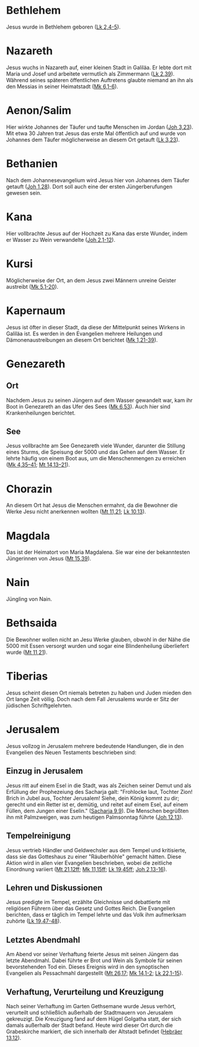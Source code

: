 # Bethlehem
Jesus wurde in Bethlehem geboren ([Lk 2,4-5](https://www.bibleserver.com/LUT/Lukas2%2C4-5)).

# Nazareth
Jesus wuchs in Nazareth auf, einer kleinen Stadt in Galiläa. Er lebte dort mit Maria und Josef und arbeitete vermutlich als Zimmermann ([Lk 2,39](https://www.bibleserver.com/LUT/Lukas2%2C39)). Während seines späteren öffentlichen Auftretens glaubte niemand an ihn als den Messias in seiner Heimatstadt ([Mk 6,1-6](https://www.bibleserver.com/LUT/Markus6%2C1-6)).

# Aenon/Salim
Hier wirkte Johannes der Täufer und taufte Menschen im Jordan ([Joh 3,23](https://www.bibleserver.com/LUT/Johannes3%2C23)). Mit etwa 30 Jahren trat Jesus das erste Mal öffentlich auf und wurde von Johannes dem Täufer möglicherweise an diesem Ort getauft ([Lk 3,23](https://www.bibleserver.com/LUT/Lukas3%2C23)).

# Bethanien
Nach dem Johannesevangelium wird Jesus hier von Johannes dem Täufer getauft ([Joh 1,28](https://www.bibleserver.com/LUT/Johannes1%2C28)). Dort soll auch eine der ersten Jüngerberufungen gewesen sein.

# Kana
Hier vollbrachte Jesus auf der Hochzeit zu Kana das erste Wunder, indem er Wasser zu Wein verwandelte ([Joh 2,1-12](https://www.bibleserver.com/LUT/Johannes2%2C1-12)).

# Kursi
Möglicherweise der Ort, an dem Jesus zwei Männern unreine Geister austreibt ([Mk 5,1-20](https://www.bibleserver.com/LUT/Markus5%2C1-20)).

# Kapernaum
Jesus ist öfter in dieser Stadt, da diese der Mittelpunkt seines Wirkens in Galiläa ist. Es werden in den Evangelien mehrere Heilungen und Dämonenaustreibungen an diesem Ort berichtet ([Mk 1,21-39](https://www.bibleserver.com/LUT/Markus1%2C21-39)).

# Genezareth

## Ort
Nachdem Jesus zu seinen Jüngern auf dem Wasser gewandelt war, kam ihr Boot in Genezareth an das Ufer des Sees ([Mk 6,53](https://www.bibleserver.com/LUT/Markus6%2C53)). Auch hier sind Krankenheilungen berichtet.

## See
Jesus vollbrachte am See Genezareth viele Wunder, darunter die Stillung eines Sturms, die Speisung der 5000 und das Gehen auf dem Wasser. Er lehrte häufig von einem Boot aus, um die Menschenmengen zu erreichen ([Mk 4,35–41](https://www.bibleserver.com/LUT/Markus4%2C35-41); [Mt 14,13–21](https://www.bibleserver.com/LUT/Matth%C3%A4us14%2C13-21)).

# Chorazin
An diesem Ort hat Jesus die Menschen ermahnt, da die Bewohner die Werke Jesu nicht anerkennen wollten ([Mt 11,21](https://www.bibleserver.com/LUT/Matth%C3%A4us11%2C21); [Lk 10,13](https://www.bibleserver.com/LUT/Lukas10%2C13)).

# Magdala
Das ist der Heimatort von Maria Magdalena. Sie war eine der bekanntesten Jüngerinnen von Jesus ([Mt 15,39](https://www.bibleserver.com/LUT/Matth%C3%A4us15%2C39)).

# Nain
Jüngling von Nain.

# Bethsaida
Die Bewohner wollen nicht an Jesu Werke glauben, obwohl in der Nähe die 5000 mit Essen versorgt wurden und sogar eine Blindenheilung überliefert wurde ([Mt 11,21](https://www.bibleserver.com/LUT/Matth%C3%A4us11%2C21)).

# Tiberias
Jesus scheint diesen Ort niemals betreten zu haben und Juden mieden den Ort lange Zeit völlig. Doch nach dem Fall Jerusalems wurde er Sitz der jüdischen Schriftgelehrten.

# Jerusalem

Jesus vollzog in Jerusalem mehrere bedeutende Handlungen, die in den Evangelien des Neuen Testaments beschrieben sind:

## Einzug in Jerusalem

Jesus ritt auf einem Esel in die Stadt, was als Zeichen seiner Demut und als Erfüllung der Prophezeiung des Sacharja galt: "Frohlocke laut, Tochter Zion! Brich in Jubel aus, Tochter Jerusalem! Siehe, dein König kommt zu dir; gerecht und ein Retter ist er, demütig, und reitet auf einem Esel, auf einem Füllen, dem Jungen einer Eselin." ([Sacharja 9,9](https://www.bibleserver.com/LUT/Sacharja9%2C9)). Die Menschen begrüßten ihn mit Palmzweigen, was zum heutigen Palmsonntag führte ([Joh 12,13](https://www.bibleserver.com/LUT/Johannes12%2C13)).

## Tempelreinigung

Jesus vertrieb Händler und Geldwechsler aus dem Tempel und kritisierte, dass sie das Gotteshaus zu einer "Räuberhöhle" gemacht hätten. Diese Aktion wird in allen vier Evangelien beschrieben, wobei die zeitliche Einordnung variiert ([Mt 21,12ff](https://www.bibleserver.com/LUT/Matth%C3%A4us21%2C12-17); [Mk 11,15ff](https://www.bibleserver.com/LUT/Markus11%2C15-19); [Lk 19,45ff](https://www.bibleserver.com/LUT/Lukas19%2C45-48); [Joh 2,13-16](https://www.bibleserver.com/LUT/Johannes2%2C13-16)).

## Lehren und Diskussionen

Jesus predigte im Tempel, erzählte Gleichnisse und debattierte mit religiösen Führern über das Gesetz und Gottes Reich. Die Evangelien berichten, dass er täglich im Tempel lehrte und das Volk ihm aufmerksam zuhörte ([Lk 19,47-48](https://www.bibleserver.com/LUT/Lukas19%2C47-48)).

## Letztes Abendmahl

Am Abend vor seiner Verhaftung feierte Jesus mit seinen Jüngern das letzte Abendmahl. Dabei führte er Brot und Wein als Symbole für seinen bevorstehenden Tod ein. Dieses Ereignis wird in den synoptischen Evangelien als Pessachmahl dargestellt ([Mt 26,17](https://www.bibleserver.com/LUT/Matth%C3%A4us26%2C17); [Mk 14,1-2](https://www.bibleserver.com/LUT/Markus14%2C1-2); [Lk 22,1-15](https://www.bibleserver.com/LUT/Lukas22%2C1-15)).

## Verhaftung, Verurteilung und Kreuzigung

Nach seiner Verhaftung im Garten Gethsemane wurde Jesus verhört, verurteilt und schließlich außerhalb der Stadtmauern von Jerusalem gekreuzigt. Die Kreuzigung fand auf dem Hügel Golgatha statt, der sich damals außerhalb der Stadt befand. Heute wird dieser Ort durch die Grabeskirche markiert, die sich innerhalb der Altstadt befindet ([Hebräer 13,12](https://www.bibleserver.com/LUT/Hebr%C3%A4er13%2C12)).